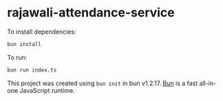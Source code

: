 # rajawali-attendance-service

To install dependencies:

```bash
bun install
```

To run:

```bash
bun run index.ts
```

This project was created using `bun init` in bun v1.2.17. [Bun](https://bun.sh) is a fast all-in-one JavaScript runtime.
